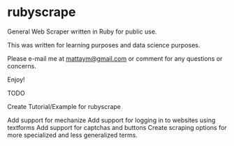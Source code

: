 # rubyscrape
General Web Scraper written in Ruby for public use.

This was written for learning purposes and data science purposes.

Please e-mail me at mattaym@gmail.com or comment for any questions or concerns. 

Enjoy!

TODO

Create Tutorial/Example for rubyscrape

Add support for mechanize
Add support for logging in to websites using textforms
Add support for captchas and buttons
Create scraping options for more specialized and less generalized terms.